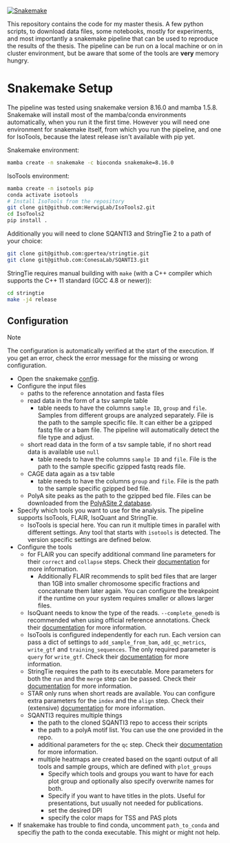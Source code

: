 [![Snakemake](https://img.shields.io/badge/snakemake-≥8.16.0-brightgreen.svg?style=flat)](https://snakemake.readthedocs.io)

This repository contains the code for my master thesis. A few python scripts, to download data files, some notebooks, mostly for experiments, and most importantly a snakemake pipeline that can be used to reproduce the results of the thesis. The pipeline can be run on a local machine or on in cluster environment, but be aware that some of the tools are **very** memory hungry.

# Snakemake Setup

The pipeline was tested using snakemake version 8.16.0 and mamba 1.5.8. Snakemake will install most of the mamba/conda environments automatically, when you run it the first time. However you will need one environment for snakemake itself, from which you run the pipeline, and one for IsoTools, because the latest release isn't available with pip yet.

Snakemake environment:
```bash
mamba create -n snakemake -c bioconda snakemake=8.16.0
```

IsoTools environment:
```bash
mamba create -n isotools pip
conda activate isotools
# Install IsoTools from the repository
git clone git@github.com:HerwigLab/IsoTools2.git
cd IsoTools2
pip install .
```

Additionally you will need to clone SQANTI3 and StringTie 2 to a path of your choice:
```bash
git clone git@github.com:gpertea/stringtie.git
git clone git@github.com:ConesaLab/SQANTI3.git
```
StringTie requires manual building with `make` (with a C++ compiler which supports the C++ 11 standard (GCC 4.8 or newer)):
```bash
cd stringtie
make -j4 release
```

## Configuration

> [!NOTE]
> The configuration is automatically verified at the start of the execution. If you get an error, check the error message for the missing or wrong configuration.

- Open the snakemake [config](./snakemake-pipeline/config/config.yaml).
- Configure the input files
  - paths to the reference annotation and fasta files
  - read data in the form of a tsv sample table
    - table needs to have the columns `sample ID`, `group` and `file`. Samples from different groups are analyzed separately. File is the path to the sample specific file. It can either be a gzipped fastq file or a bam file. The pipeline will automatically detect the file type and adjust.
  - short read data in the form of a tsv sample table, if no short read data is available use `null`
    - table needs to have the columns `sample ID` and `file`. File is the path to the sample specific gzipped fastq reads file.
  - CAGE data again as a tsv table
    - table needs to have the columns `group` and `file`. File is the path to the sample specific gzipped bed file.
  - PolyA site peaks as the path to the gzipped bed file. Files can be downloaded from the [PolyASite 2 database](https://polyasite.unibas.ch/atlas#2).
- Specify which tools you want to use for the analysis. The pipeline supports IsoTools, FLAIR, IsoQuant and StringTie.
  - IsoTools is special here. You can run it multiple times in parallel with different settings. Any tool that starts with `isotools` is detected. The version specific settings are defined below.
- Configure the tools
  - for FLAIR you can specify additional command line parameters for their `correct` and `collapse` steps. Check their [documentation](https://flair.readthedocs.io/en/stable/) for more information.
    - Additionally FLAIR recommends to split bed files that are larger than 1GB into smaller chromosome specific fractions and concatenate them later again. You can configure the breakpoint if the runtime on your system requires smaller or allows larger files.
  - IsoQuant needs to know the type of the reads. `--complete_genedb` is recommended when using official reference annotations. Check their [documentation](https://ablab.github.io/IsoQuant/) for more information.
  - IsoTools is configured independently for each run. Each version can pass a dict of settings to `add_sample_from_bam`, `add_qc_metrics`, `write_gtf` and `training_sequences`. The only required parameter is `query` for `write_gtf`. Check their [documentation](https://isotools.readthedocs.io/en/latest/) for more information.
  - StringTie requires the path to its executable. More parameters for both the `run` and the `merge` step can be passed. Check their [documentation](https://ccb.jhu.edu/software/stringtie/index.shtml?t=manual) for more information.
  - STAR only runs when short reads are available. You can configure extra parameters for the `index` and the `align` step. Check their (extensive) [documentation](https://github.com/alexdobin/STAR/blob/master/doc/STARmanual.pdf) for more information.
  - SQANTI3 requires multiple things
    - the path to the cloned SQANTI3 repo to access their scripts
    - the path to a polyA motif list. You can use the one provided in the repo.
    - additional parameters for the `qc` step. Check their [documentation](https://github.com/ConesaLab/SQANTI3/wiki/Running-SQANTI3-Quality-Control) for more information.
    - multiple heatmaps are created based on the sqanti output of all tools and sample groups, which are defined with `plot_groups`
      - Specify which tools and groups you want to have for each plot group and optionally also specify overwrite names for both.
      - Specify if you want to have titles in the plots. Useful for presentations, but usually not needed for publications.
      - set the desired DPI
      - specify the color maps for TSS and PAS plots
- If snakemake has trouble to find conda, uncomment `path_to_conda` and specifiy the path to the conda executable. This might or might not help.
